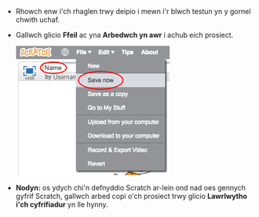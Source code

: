 + Rhowch enw i'ch rhaglen trwy deipio i mewn i'r blwch testun yn y gornel chwith uchaf.

+ Gallwch glicio **Ffeil** ac yna **Arbedwch yn awr** i achub eich prosiect.
    
    ![screenshot](images/save.png)

+ **Nodyn:** os ydych chi'n defnyddio Scratch ar-lein ond nad oes gennych gyfrif Scratch, gallwch arbed copi o'ch prosiect trwy glicio **Lawrlwytho i'ch cyfrifiadur** yn lle hynny.